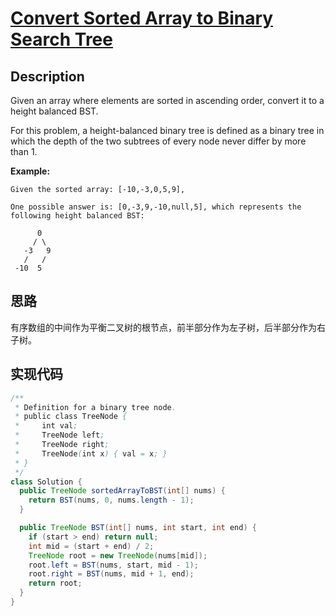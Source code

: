 # [Convert Sorted Array to Binary Search Tree][title]

## Description

Given an array where elements are sorted in ascending order, convert it to a height balanced BST.

For this problem, a height-balanced binary tree is defined as a binary tree in which the depth of the two subtrees of every node never differ by more than 1.


**Example:**

```
Given the sorted array: [-10,-3,0,5,9],

One possible answer is: [0,-3,9,-10,null,5], which represents the following height balanced BST:

      0
     / \
   -3   9
   /   /
 -10  5
```

## 思路

有序数组的中间作为平衡二叉树的根节点，前半部分作为左子树，后半部分作为右子树。


## 实现代码

```java
/**
 * Definition for a binary tree node.
 * public class TreeNode {
 *     int val;
 *     TreeNode left;
 *     TreeNode right;
 *     TreeNode(int x) { val = x; }
 * }
 */
class Solution {
  public TreeNode sortedArrayToBST(int[] nums) {
    return BST(nums, 0, nums.length - 1);
  }

  public TreeNode BST(int[] nums, int start, int end) {
    if (start > end) return null;
    int mid = (start + end) / 2;
    TreeNode root = new TreeNode(nums[mid]);
    root.left = BST(nums, start, mid - 1);
    root.right = BST(nums, mid + 1, end);
    return root;
  }
}
```

[title]: https://leetcode.com/problems/convert-sorted-array-to-binary-search-tree


